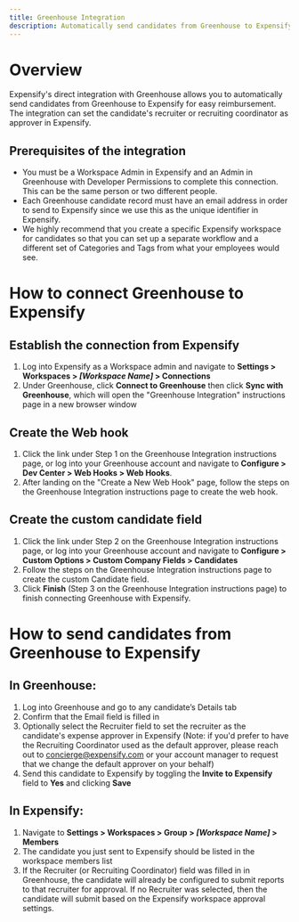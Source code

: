 ```yaml
---
title: Greenhouse Integration
description: Automatically send candidates from Greenhouse to Expensify for easy reimbursement
---
```


# Overview
Expensify's direct integration with Greenhouse allows you to automatically send candidates from Greenhouse to Expensify for easy reimbursement. The integration can set the candidate's recruiter or recruiting coordinator as approver in Expensify.

## Prerequisites of the integration
- You must be a Workspace Admin in Expensify and an Admin in Greenhouse with Developer Permissions to complete this connection. This can be the same person or two different people.
- Each Greenhouse candidate record must have an email address in order to send to Expensify since we use this as the unique identifier in Expensify.
- We highly recommend that you create a specific Expensify workspace for candidates so that you can set up a separate workflow and a different set of Categories and Tags from what your employees would see.

# How to connect Greenhouse to Expensify
## Establish the connection from Expensify

1. Log into Expensify as a Workspace admin and navigate to **Settings > Workspaces > _[Workspace Name]_ > Connections**
2. Under Greenhouse, click **Connect to Greenhouse** then click **Sync with Greenhouse**, which will open the "Greenhouse Integration" instructions page in a new browser window

## Create the Web hook

1. Click the link under Step 1 on the Greenhouse Integration instructions page, or log into your Greenhouse account and navigate to **Configure > Dev Center > Web Hooks > Web Hooks**.
2. After landing on the "Create a New Web Hook" page, follow the steps on the Greenhouse Integration instructions page to create the web hook.

## Create the custom candidate field

1. Click the link under Step 2 on the Greenhouse Integration instructions page, or log into your Greenhouse account and navigate to **Configure > Custom Options > Custom Company Fields > Candidates**
2. Follow the steps on the Greenhouse Integration instructions page to create the custom Candidate field.
3. Click **Finish** (Step 3 on the Greenhouse Integration instructions page) to finish connecting Greenhouse with Expensify.

# How to send candidates from Greenhouse to Expensify
## In Greenhouse:

1. Log into Greenhouse and go to any candidate’s Details tab
2. Confirm that the Email field is filled in
3. Optionally select the Recruiter field to set the recruiter as the candidate's expense approver in Expensify (Note: if you'd prefer to have the Recruiting Coordinator used as the default approver, please reach out to concierge@expensify.com or your account manager to request that we change the default approver on your behalf)
4. Send this candidate to Expensify by toggling the **Invite to Expensify** field to **Yes** and clicking **Save**

## In Expensify:

1. Navigate to **Settings > Workspaces > Group > _[Workspace Name]_ > Members**
2. The candidate you just sent to Expensify should be listed in the workspace members list
3. If the Recruiter (or Recruiting Coordinator) field was filled in in Greenhouse, the candidate will already be configured to submit reports to that recruiter for approval. If no Recruiter was selected, then the candidate will submit based on the Expensify workspace approval settings.
